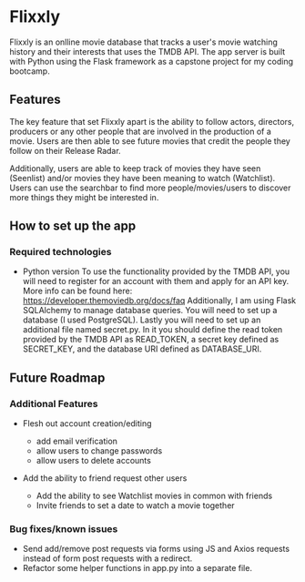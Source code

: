 # Flixxly

Flixxly is an onlline movie database that tracks a user's movie watching history and their interests that uses the TMDB API. The app server is built with Python using the Flask framework as a capstone project for my coding bootcamp.

## Features

The key feature that set Flixxly apart is the ability to follow actors, directors, producers or any other people that are involved in the production of a movie. Users are then able to see future movies that credit the people they follow on their Release Radar.

Additionally, users are able to keep track of movies they have seen (Seenlist) and/or movies they have been meaning to watch (Watchlist). Users can use the searchbar to find more people/movies/users to discover more things they might be interested in.

## How to set up the app

### Required technologies
- Python version 
To use the functionality provided by the TMDB API, you will need to register for an account with them and apply for an API key. More info can be found here: https://developer.themoviedb.org/docs/faq
Additionally, I am using Flask SQLAlchemy to manage database queries. You will need to set up a database (I used PostgreSQL).
Lastly you will need to set up an additional file named secret.py. In it you should define the read token provided by the TMDB API as READ_TOKEN, a secret key defined as SECRET_KEY, and the database URI defined as DATABASE_URI.

## Future Roadmap

### Additional Features

- Flesh out account creation/editing
  - add email verification
  - allow users to change passwords
  - allow users to delete accounts

- Add the ability to friend request other users
  - Add the ability to see Watchlist movies in common with friends
  - Invite friends to set a date to watch a movie together

### Bug fixes/known issues
- Send add/remove post requests via forms using JS and Axios requests instead of form post requests with a redirect.
- Refactor some helper functions in app.py into a separate file.
